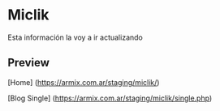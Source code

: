 # Miclik

Esta información la voy a ir actualizando

## Preview

[Home] (https://armix.com.ar/staging/miclik/)

[Blog Single] (https://armix.com.ar/staging/miclik/single.php)